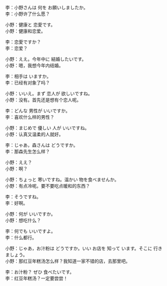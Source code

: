 李：小野さんは 何を お願いしましたか。  
李：小野许了什么愿？  

小野：健康と 恋愛です。  
小野：健康和恋爱。  

李：恋愛ですか？  
李：恋爱？  

小野：ええ。今年中に 結婚したいです。  
小野：嗯，我想今年内结婚。  

李：相手は いますか。  
李：已经有对象了吗？  

小野：いいえ。まず 恋人が 欲しいですね。  
小野：没有。首先还是想有个恋人呢。  

李：どんな 男性が いいですか。  
李：喜欢什么样的男性？  

小野：まじめで 優しい 人が いいですね。  
小野：认真又温柔的人就好。  

李：じゃあ，森さんは どうですか。  
李：那森先生怎么样？  

小野：ええ？  
小野：啊？  

小野：ちょっと 寒いですね。温かい 物を食べませんか。  
小野：有点冷呢。要不要吃点暖和的东西？  

李：そうですね。  
李：好啊。  

小野：何が いいですか。  
小野：想吃什么？  

李：何でも いいですよ。  
李：什么都行。  

小野：じゃあ，お汁粉は どうですか。いい お店を 知って います。そこに 行きましょう。  
小野：那红豆年糕汤怎么样？我知道一家不错的店，去那里吧。  

李：お汁粉？ ぜひ 食べたいです。  
李：红豆年糕汤？一定要尝尝！